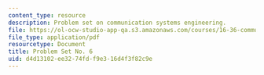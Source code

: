 ```yaml
---
content_type: resource
description: Problem set on communication systems engineering.
file: https://ol-ocw-studio-app-qa.s3.amazonaws.com/courses/16-36-communication-systems-engineering-spring-2009/d4d13102ee3274fdf9e316d4f3f82c9e_MIT16_36s09_assn06.pdf
file_type: application/pdf
resourcetype: Document
title: Problem Set No. 6
uid: d4d13102-ee32-74fd-f9e3-16d4f3f82c9e
---
```

